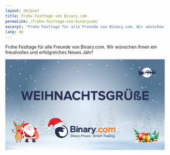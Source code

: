 ```yaml
---
layout: de/post
title: Frohe Festtage von Binary.com
permalink: /Frohe-festtage-von-binarycom/
excerpt: "Frohe Festtage für alle Freunde von Binary.com. Wir wünschen Ihnen ein freudvolles und erfolgreiches Neues Jahr!"
lang: de 
---
```


Frohe Festtage für alle Freunde von Binary.com. Wir wünschen Ihnen ein freudvolles und erfolgreiches Neues Jahr!

![](/images/gr-greeting2016.gif)
